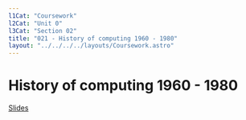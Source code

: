 ```yaml
---
l1Cat: "Coursework"
l2Cat: "Unit 0"
l3Cat: "Section 02"
title: "021 - History of computing 1960 - 1980"
layout: "../../../../layouts/Coursework.astro"
---
```

# History of computing 1960 - 1980

[Slides](/unit0/021.pptx)